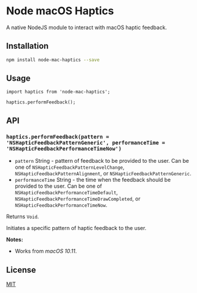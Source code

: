 # Node macOS Haptics

A native NodeJS module to interact with macOS haptic feedback.

## Installation

```bash
npm install node-mac-haptics --save
```

## Usage

```es6
import haptics from 'node-mac-haptics';

haptics.performFeedback();
```

## API

### `haptics.performFeedback(pattern = 'NSHapticFeedbackPatternGeneric', performanceTime = 'NSHapticFeedbackPerformanceTimeNow')`

* `pattern` String - pattern of feedback to be provided to the user. Can be one of `NSHapticFeedbackPatternLevelChange`, `NSHapticFeedbackPatternAlignment`, or `NSHapticFeedbackPatternGeneric`.
* `performanceTime` String - the time when the feedback should be provided to the user. Can be one of `NSHapticFeedbackPerformanceTimeDefault`, `NSHapticFeedbackPerformanceTimeDrawCompleted`, or `NSHapticFeedbackPerformanceTimeNow`.

Returns `Void`.

Initiates a specific pattern of haptic feedback to the user.

**Notes:**
  * Works from *macOS 10.11*.

## License
[MIT](LICENSE)